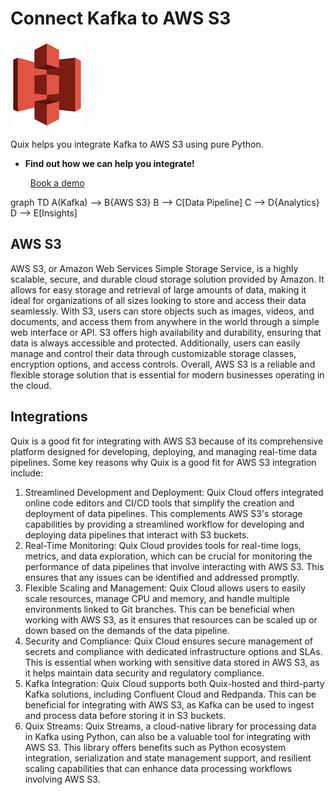 # Connect Kafka to AWS S3

![](./images/logo_1.jpg)

Quix helps you integrate Kafka to AWS S3 using pure Python.

<div class="grid cards blog-grid-card" markdown>

- __Find out how we can help you integrate!__

    <a class="md-button md-button--primary" href="https://share.hsforms.com/1iW0TmZzKQMChk0lxd_tGiw4yjw2?__hstc=175542013.2303933fbd746c0ac86d9ccbe9bc9100.1728383268831.1729603416735.1729620918855.31&__hssc=175542013.1.1729620918855&__hsfp=2132701734" target="_blank" style="margin:.5rem;">Book a demo</a>

</div>

graph TD
A(Kafka) --> B{AWS S3}
B --> C[Data Pipeline]
C --> D{Analytics}
D --> E[Insights]

## AWS S3

AWS S3, or Amazon Web Services Simple Storage Service, is a highly scalable, secure, and durable cloud storage solution provided by Amazon. It allows for easy storage and retrieval of large amounts of data, making it ideal for organizations of all sizes looking to store and access their data seamlessly. With S3, users can store objects such as images, videos, and documents, and access them from anywhere in the world through a simple web interface or API. S3 offers high availability and durability, ensuring that data is always accessible and protected. Additionally, users can easily manage and control their data through customizable storage classes, encryption options, and access controls. Overall, AWS S3 is a reliable and flexible storage solution that is essential for modern businesses operating in the cloud.

## Integrations

Quix is a good fit for integrating with AWS S3 because of its comprehensive platform designed for developing, deploying, and managing real-time data pipelines. Some key reasons why Quix is a good fit for AWS S3 integration include:
1. Streamlined Development and Deployment: Quix Cloud offers integrated online code editors and CI/CD tools that simplify the creation and deployment of data pipelines. This complements AWS S3's storage capabilities by providing a streamlined workflow for developing and deploying data pipelines that interact with S3 buckets.
2. Real-Time Monitoring: Quix Cloud provides tools for real-time logs, metrics, and data exploration, which can be crucial for monitoring the performance of data pipelines that involve interacting with AWS S3. This ensures that any issues can be identified and addressed promptly.
3. Flexible Scaling and Management: Quix Cloud allows users to easily scale resources, manage CPU and memory, and handle multiple environments linked to Git branches. This can be beneficial when working with AWS S3, as it ensures that resources can be scaled up or down based on the demands of the data pipeline.
4. Security and Compliance: Quix Cloud ensures secure management of secrets and compliance with dedicated infrastructure options and SLAs. This is essential when working with sensitive data stored in AWS S3, as it helps maintain data security and regulatory compliance.
5. Kafka Integration: Quix Cloud supports both Quix-hosted and third-party Kafka solutions, including Confluent Cloud and Redpanda. This can be beneficial for integrating with AWS S3, as Kafka can be used to ingest and process data before storing it in S3 buckets.
6. Quix Streams: Quix Streams, a cloud-native library for processing data in Kafka using Python, can also be a valuable tool for integrating with AWS S3. This library offers benefits such as Python ecosystem integration, serialization and state management support, and resilient scaling capabilities that can enhance data processing workflows involving AWS S3.

